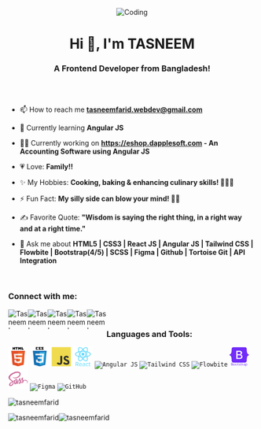 <!-- <p align="center"><img alt="Coding" src="https://www.wingstechsolutions.com/wp-content/uploads/2022/03/full-stack-development.gif"></p> -->
<p align="center"><img alt="Coding" width="400" src="https://miro.medium.com/max/1400/1*qdAW1TjCN57h1lbuuzvchg.gif">
<h1 align="center">Hi 👋, I'm TASNEEM</h1>
<h3 align="center">A Frontend Developer from Bangladesh!</h3>


<br>
<br>

- 📫 How to reach me **tasneemfarid.webdev@gmail.com**

- 🌱 Currently learning **Angular JS**

- 👩‍💻 Currently working on **https://eshop.dapplesoft.com - An Accounting Software using Angular JS**

- 💗 Love: **Family!!**

- ✨ My Hobbies: **Cooking, baking & enhancing culinary skills! 🍳🍩🧁**

- ⚡ Fun Fact: **My silly side can blow your mind! 🤣🎉**

- ✍ Favorite Quote: **"Wisdom is saying the right thing, in a right way and at a right time."**

- 💬 Ask me about **HTML5 | CSS3 | React JS | Angular JS | Tailwind CSS | Flowbite | Bootstrap(4/5) | SCSS | Figma | Github | Tortoise Git | API Integration**

<br>

<h3 align="left">Connect with me:</h3>
<p align="left">
  <a href="https://instagram.com/tas_neem.farid">
    <img align="left" alt="Tasneem's Instagram" height="40" width="40" src="https://raw.githubusercontent.com/hussainweb/hussainweb/main/icons/instagram.png" />
  </a>
  <a href="https://codepen.io/tasneem_farid">
    <img align="left" alt="Tasneem's Codepen" height="40" width="40" src="https://raw.githubusercontent.com/rahuldkjain/github-profile-readme-generator/master/src/images/icons/Social/codepen.svg" />
  </a>
  <a href="https://fb.com/tasneemfarid.webdev">
    <img align="left" alt="Tasneem's Facebook" height="40" width="40" src="https://raw.githubusercontent.com/rahuldkjain/github-profile-readme-generator/master/src/images/icons/Social/facebook.svg" />
  </a>
  <a href="https://www.linkedin.com/in/tasneemfarid/">
    <img align="left" alt="Tasneem's LinkedIN" height="40" width="40" src="https://raw.githubusercontent.com/rahuldkjain/github-profile-readme-generator/master/src/images/icons/Social/linked-in-alt.svg" />
  </a>
  <a href="https://www.behance.net/tasneemfarid">
    <img align="left" alt="Tasneem's Behance" height="40" width="40" src="https://raw.githubusercontent.com/rahuldkjain/github-profile-readme-generator/master/src/images/icons/Social/behance.svg" />
  </a>
</p>


<br>

<h3 align="left">Languages and Tools:</h3>

<p align="left">
<code><img height="40" width="40" src="https://raw.githubusercontent.com/devicons/devicon/master/icons/html5/html5-original-wordmark.svg" alt="HTML5"></code>
<code><img height="40" width="40" src="https://raw.githubusercontent.com/devicons/devicon/master/icons/css3/css3-original-wordmark.svg" alt="CSS3"></code>
<code><img height="40" width="40" src="https://raw.githubusercontent.com/devicons/devicon/master/icons/javascript/javascript-original.svg" alt="JavaScript"></code>
<code><img height="40" width="40" src="https://raw.githubusercontent.com/devicons/devicon/master/icons/react/react-original-wordmark.svg" alt="React JS"></code>
<code><img height="40" width="40" src="https://angular.io/assets/images/logos/angular/angular.svg" alt="Angular JS"></code>
<code><img height="40" width="40" src="https://www.vectorlogo.zone/logos/tailwindcss/tailwindcss-icon.svg" alt="Tailwind CSS"></code>
<code><img height="40" width="40" src="https://flowbite.com/images/logo.svg" alt="Flowbite"></code>
<code><img height="40" width="40" src="https://raw.githubusercontent.com/devicons/devicon/master/icons/bootstrap/bootstrap-plain-wordmark.svg" alt="Bootstrap"></code>
<code><img height="40" width="40" src="https://raw.githubusercontent.com/devicons/devicon/master/icons/sass/sass-original.svg" alt="SCSS"></code>
<code><img height="40" width="40" src="https://www.vectorlogo.zone/logos/figma/figma-icon.svg" alt="Figma"></code>
<code><img height="40" width="40" src="https://www.vectorlogo.zone/logos/github/github-icon.svg" alt="GitHub"></code>
</p>
<p align="left"><img src="https://github-readme-stats.vercel.app/api/top-langs?username=tasneemfarid&show_icons=true&locale=en&layout=compact" alt="tasneemfarid" /></p>
<p><img align="left" src="https://github-readme-stats.vercel.app/api?username=tasneemfarid&show_icons=true&locale=en" alt="tasneemfarid" /></p>
<p><img align="left" src="https://github-readme-streak-stats.herokuapp.com/?user=tasneemfarid&" alt="tasneemfarid" /></p>
